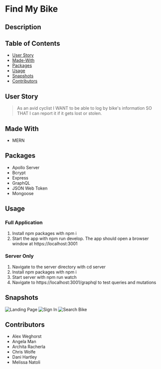 # Find My Bike 

## Description

## Table of Contents
* [User Story](#User-Story)
* [Made-With](#Made-With)
* [Packages](#Packages)
* [Usage](#Usage)
* [Snapshots](#Snapshots)
* [Contributors](#Contributors)

## User Story
> As an avid cyclist I WANT to be able to log by bike's information SO THAT I can report it if it gets lost or stolen.

## Made With
- MERN

## Packages 
- Apollo Server
- Bcrypt
- Express
- GraphQL
- JSON Web Token
- Mongoose

## Usage

### Full Application
1. Install npm packages with npm i   
2. Start the app with npm run develop. The app should open a browser window at https://localhost:3001 
 
### Server Only
1. Navigate to the server directory with cd server  
2. Install npm packages with npm i   
3. Start server with npm run watch   
4. Navigate to https://localhost:3001/graphql to test queries and mutations  

## Snapshots 
![Landing Page](https://user-images.githubusercontent.com/79660405/130887795-c921bb9f-8ba3-4ca1-8ecc-c07ca6cc1a92.png)
![Sign In](https://user-images.githubusercontent.com/79660405/130887881-e2275658-c093-448d-82bf-db9d17b38fe1.png)
![Search Bike](https://user-images.githubusercontent.com/79660405/130888021-443222a8-2c09-4f29-a211-678a4bee6ec8.png)


## Contributors 
- Alex Weghorst
- Angela Man
- Archita Racherla
- Chris Wolfe
- Dani Hartley
- Melissa Natoli
